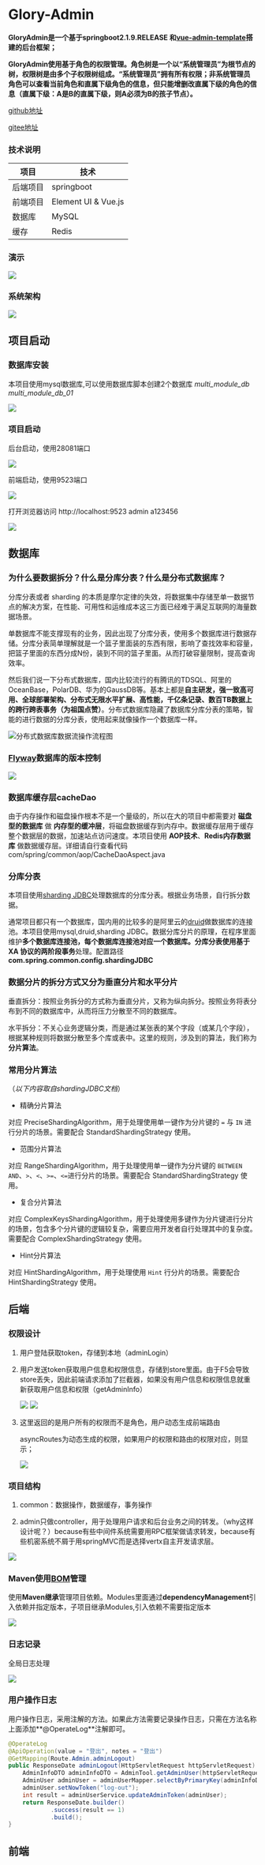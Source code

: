 # Glory-Admin

**GloryAdmin是一个基于springboot2.1.9.RELEASE 和[vue-admin-template](https://github.com/PanJiaChen/vue-admin-template)搭建的后台框架；**

**GloryAdmin使用基于角色的权限管理。角色树是一个以“系统管理员”为根节点的树，权限树是由多个子权限树组成。“系统管理员”拥有所有权限；非系统管理员角色可以查看当前角色和直属下级角色的信息，但只能增删改直属下级的角色的信息（直属下级：A是B的直属下级，则A必须为B的孩子节点）。**



[github地址](https://github.com/artGlory/glory-admin)

[gitee地址](https://gitee.com/artglory/glory-admin.git)



### 技术说明

| 项目     | 技术                |
| -------- | ------------------- |
| 后端项目 | springboot          |
| 前端项目 | Element UI & Vue.js |
| 数据库   | MySQL               |
| 缓存     | Redis               |

### 演示

![](https://github.com/artGlory/IMG/blob/master/glory-admin/GloryAdmin.gif)

### 系统架构

![](https://github.com/artGlory/IMG/blob/master/glory-admin/%E7%B3%BB%E7%BB%9F%E6%9E%B6%E6%9E%84.jpg)

## 项目启动

### 数据库安装

本项目使用mysql数据库,可以使用数据库脚本创建2个数据库 *multi_module_db*  *multi_module_db_01*

![](https://github.com/artGlory/IMG/blob/master/glory-admin/%E6%95%B0%E6%8D%AE%E5%BA%93%E5%88%9B%E5%BB%BA.jpg)

### 项目启动

后台启动，使用28081端口

![](https://github.com/artGlory/IMG/blob/master/glory-admin/backend-start.jpg)

前端启动，使用9523端口

![](https://github.com/artGlory/IMG/blob/master/glory-admin/fronend-start.jpg)

打开浏览器访问  http://localhost:9523  admin a123456

![](https://github.com/artGlory/IMG/blob/master/glory-admin/%E5%90%8E%E5%8F%B0%E7%99%BB%E9%99%86%E7%95%8C%E9%9D%A2.jpg)

## 数据库

### 为什么要数据拆分？什么是分库分表？什么是分布式数据库？

分库分表或者 sharding 的本质是摩尔定律的失效，将数据集中存储至单一数据节点的解决方案，在性能、可用性和运维成本这三方面已经难于满足互联网的海量数据场景。

单数据库不能支撑现有的业务，因此出现了分库分表，使用多个数据库进行数据存储。分库分表简单理解就是一个篮子里面装的东西有限，影响了查找效率和容量，把篮子里面的东西分成N份，装到不同的篮子里面。从而打破容量限制，提高查询效率。

然后我们说一下分布式数据库，国内比较流行的有腾讯的TDSQL、阿里的OceanBase，PolarDB、华为的GaussDB等。基本上都是**自主研发，强一致高可用、全球部署架构、分布式无限水平扩展、高性能，千亿条记录、数百TB数据上的跨行跨表事务（为祖国点赞）**。分布式数据库隐藏了数据库分库分表的策略，智能的进行数据的分库分表，使用起来就像操作一个数据库一样。

![分布式数据库数据流操作流程图](https://github.com/artGlory/IMG/blob/master/glory-admin/%E5%88%86%E5%B8%83%E5%BC%8F%E6%95%B0%E6%8D%AE%E5%BA%93.jpg)

### [Flyway](https://flywaydb.org/)数据库的版本控制

![](https://github.com/artGlory/IMG/blob/master/glory-admin/flyway01.jpg)

### 数据库缓存层cacheDao

由于内存操作和磁盘操作根本不是一个量级的，所以在大的项目中都需要对 **磁盘型的数据库** 做 **内存型的缓冲层**，将磁盘数据缓存到内存中。数据缓存层用于缓存整个数据层的数据，加速站点访问速度。本项目使用 **AOP技术**、**Redis内存数据库** 做数据缓存层。详细请自行查看代码 com/spring/common/aop/CacheDaoAspect.java

### 分库分表

本项目使用[sharding JDBC](https://shardingsphere.apache.org/document/current/cn/overview/#shardingsphere-jdbc)处理数据库的分库分表。根据业务场景，自行拆分数据。

通常项目都只有一个数据库，国内用的比较多的是阿里云的[druid](https://github.com/alibaba/druid)做数据库的连接池。本项目使用mysql,druid,sharding JDBC。数据分库分片的原理，在程序里面维护**多个数据库连接池，每个数据库连接池对应一个数据库。**分库分表使用**基于 XA 协议的两阶段事务**处理。配置路径**com.spring.common.config.shardingJDBC**

### 数据分片的拆分方式又分为垂直分片和水平分片

垂直拆分：按照业务拆分的方式称为垂直分片，又称为纵向拆分。按照业务将表分布到不同的数据库中，从而将压力分散至不同的数据库。

水平拆分：不关心业务逻辑分类，而是通过某张表的某个字段（或某几个字段），根据某种规则将数据分散至多个库或表中。这里的规则，涉及到的算法，我们称为**分片算法**。

### 常用分片算法

（*以下内容取自shardingJDBC文档*）

- 精确分片算法

对应 PreciseShardingAlgorithm，用于处理使用单一键作为分片键的 `=` 与 `IN` 进行分片的场景。需要配合 StandardShardingStrategy 使用。

- 范围分片算法

对应 RangeShardingAlgorithm，用于处理使用单一键作为分片键的 `BETWEEN AND`、`>`、`<`、`>=`、`<=`进行分片的场景。需要配合 StandardShardingStrategy 使用。

- 复合分片算法

对应 ComplexKeysShardingAlgorithm，用于处理使用多键作为分片键进行分片的场景，包含多个分片键的逻辑较复杂，需要应用开发者自行处理其中的复杂度。需要配合 ComplexShardingStrategy 使用。

- Hint分片算法

对应 HintShardingAlgorithm，用于处理使用 `Hint` 行分片的场景。需要配合 HintShardingStrategy 使用。



## 后端

### 权限设计

1. 用户登陆获取token，存储到本地（adminLogin）

2. 用户发送token获取用户信息和权限信息，存储到store里面。由于F5会导致store丢失，因此前端请求添加了拦截器，如果没有用户信息和权限信息就重新获取用户信息和权限（getAdminInfo）

   ![](https://github.com/artGlory/IMG/blob/master/glory-admin/login01.jpg)
   ![](https://github.com/artGlory/IMG/blob/master/glory-admin/login02.jpg)

3. 这里返回的是用户所有的权限而不是角色，用户动态生成前端路由

   asyncRoutes为动态生成的权限，如果用户的权限和路由的权限对应，则显示；

   ![](https://github.com/artGlory/IMG/blob/master/glory-admin/route01.jpg)

### 项目结构

1. common：数据操作，数据缓存，事务操作

2. admin只做controller，用于处理用户请求和后台业务之间的转发。（why这样设计呢？）because有些中间件系统需要用RPC框架做请求转发，because有些机密系统不屑于用springMVC而是选择vertx自主开发请求层。

 ![](https://github.com/artGlory/IMG/blob/master/glory-admin/%E9%A1%B9%E7%9B%AE%E7%9B%AE%E5%BD%95%E7%BB%93%E6%9E%84.jpg)

### Maven使用[BOM](https://maven.apache.org/guides/introduction/introduction-to-dependency-mechanism.html)管理

使用**Maven继承**管理项目依赖。Modules里面通过**dependencyManagement**引入依赖并指定版本，子项目继承Modules,引入依赖不需要指定版本

![](https://github.com/artGlory/IMG/blob/master/glory-admin/bom01.jpg)

### 日志记录

全局日志处理

![](https://github.com/artGlory/IMG/blob/master/glory-admin/ResponseLog01.jpg)

### 用户操作日志

用户操作日志，采用注解的方法。如果此方法需要记录操作日志，只需在方法名称上面添加**@OperateLog**注解即可。

```java
@OperateLog
@ApiOperation(value = "登出", notes = "登出")
@GetMapping(Route.Admin.adminLogout)
public ResponseDate adminLogout(HttpServletRequest httpServletRequest) {
    AdminInfoDTO adminInfoDTO = AdminTool.getAdminUser(httpServletRequest);
    AdminUser adminUser = adminUserMapper.selectByPrimaryKey(adminInfoDTO.getAdminUk());
    adminUser.setNowToken("log-out");
    int result = adminUserService.updateAdminToken(adminUser);
    return ResponseDate.builder()
            .success(result == 1)
            .build();
}
```



## 前端



